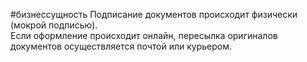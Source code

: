 #бизнессущность 
Подписание документов происходит физически (мокрой подписью).  
Если оформление происходит онлайн, пересылка оригиналов документов осуществляется почтой или курьером.